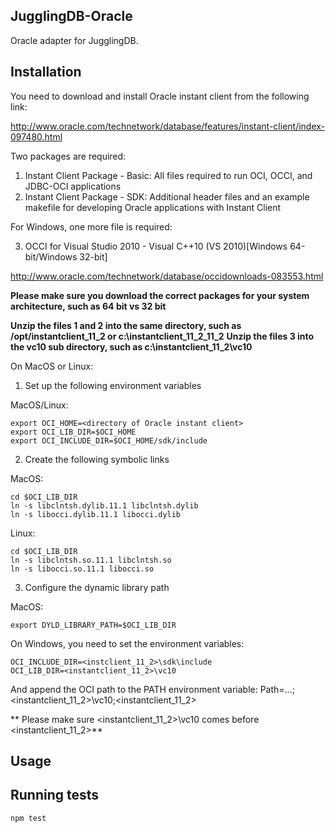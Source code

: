 ## JugglingDB-Oracle 

Oracle adapter for JugglingDB.

## Installation

You need to download and install Oracle instant client from the following link:

http://www.oracle.com/technetwork/database/features/instant-client/index-097480.html

Two packages are required:

1. Instant Client Package - Basic: All files required to run OCI, OCCI, and JDBC-OCI applications
2. Instant Client Package - SDK: Additional header files and an example makefile for developing Oracle applications with Instant Client

For Windows, one more file is required:

3. OCCI for Visual Studio 2010 - Visual C++10 (VS 2010)[Windows 64-bit/Windows 32-bit]

http://www.oracle.com/technetwork/database/occidownloads-083553.html


**Please make sure you download the correct packages for your system architecture, such as 64 bit vs 32 bit**

**Unzip the files 1 and 2 into the same directory, such as /opt/instantclient_11_2 or c:\instantclient_11_2_11_2**
**Unzip the files 3 into the vc10 sub directory, such as c:\instantclient_11_2\vc10**


On MacOS or Linux:

1. Set up the following environment variables

MacOS/Linux:

    export OCI_HOME=<directory of Oracle instant client>
    export OCI_LIB_DIR=$OCI_HOME
    export OCI_INCLUDE_DIR=$OCI_HOME/sdk/include

2. Create the following symbolic links

MacOS:

    cd $OCI_LIB_DIR
    ln -s libclntsh.dylib.11.1 libclntsh.dylib
    ln -s libocci.dylib.11.1 libocci.dylib

Linux:

    cd $OCI_LIB_DIR
    ln -s libclntsh.so.11.1 libclntsh.so 
    ln -s libocci.so.11.1 libocci.so 

3. Configure the dynamic library path

MacOS:

    export DYLD_LIBRARY_PATH=$OCI_LIB_DIR

On Windows, you need to set the environment variables:

    OCI_INCLUDE_DIR=<instclient_11_2>\sdk\include
    OCI_LIB_DIR=<instantclient_11_2>\vc10

And append the OCI path to the PATH environment variable:
    Path=...;<instantclient_11_2>\vc10;<instantclient_11_2>

** Please make sure <instantclient_11_2>\vc10 comes before <instantclient_11_2>**

## Usage

## Running tests

    npm test


